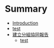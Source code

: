# Summary

* [Introduction](README.md)
* [test](test.md)
* [建立分組協同報告](_建立分組協同報告.md)
   * [test](test.md)

